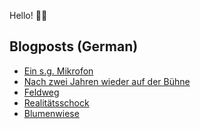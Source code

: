 Hello! 👋🏻

## Blogposts (German)
<!-- BLOG-POST-LIST:START -->
- [Ein s.g. Mikrofon](https://maurice-renck.de/de/notes/2022/ein-s-g-mikrofon)
- [Nach zwei Jahren wieder auf der Bühne](https://maurice-renck.de/de/blog/2022/nach-zwei-jahren-wieder-auf-der-buehne)
- [Feldweg](https://maurice-renck.de/de/notes/2022/feldweg)
- [Realitätsschock](https://maurice-renck.de/de/leseliste/realitaetsschock)
- [Blumenwiese](https://maurice-renck.de/de/notes/2022/blumenwiese)
<!-- BLOG-POST-LIST:END -->

<!--
**mauricerenck/mauricerenck** is a ✨ _special_ ✨ repository because its `README.md` (this file) appears on your GitHub profile.

Here are some ideas to get you started:

- 🔭 I’m currently working on ...
- 🌱 I’m currently learning ...
- 👯 I’m looking to collaborate on ...
- 🤔 I’m looking for help with ...
- 💬 Ask me about ...
- 📫 How to reach me: ...
- 😄 Pronouns: ...
- ⚡ Fun fact: ...
-->
